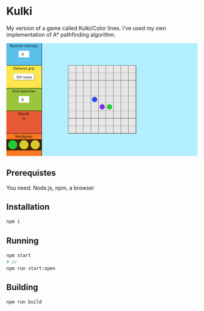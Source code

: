 # Kulki
My version of a game called Kulki/Color lines. I've used my own implementation of A* pathfinding algorithm.

<img src="./assets/projectPreview.PNG">

## Prerequistes

You need: Node.js, npm, a browser

## Installation
```bash
npm i
```

## Running
```bash
npm start
# or
npm run start:open
```

## Building
```bash
npm run build
```
